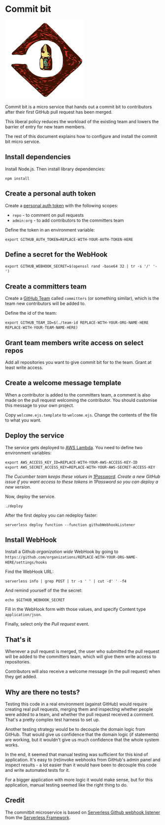 # Commit bit

![commitbit](commitbit.png)

Commit bit is a micro service that hands out a commit bit to contributors
after their first GitHub pull request has been merged.

This liberal policy reduces the workload of the existing team and lowers the barrier
of entry for new team members.

The rest of this document explains how to configure and install the commit bit
micro service.

## Install dependencies

Install Node.js. Then install library dependencies:

    npm install

## Create a personal auth token

Create a [personal auth token](https://github.com/settings/tokens) with the
following scopes:

* `repo` - to comment on pull requests
* `admin:org` - to add contributors to the committers team

Define the token in an environment variable:

    export GITHUB_AUTH_TOKEN=REPLACE-WITH-YOUR-AUTH-TOKEN-HERE

## Define a secret for the WebHook

    export GITHUB_WEBHOOK_SECRET=$(openssl rand -base64 32 | tr -s '/' '-')

## Create a committers team

Create a [GitHub Team](https://help.github.com/articles/organizing-members-into-teams/)
called `committers` (or something similar), which is the team new contributors will
be added to.

Define the id of the team:

    export GITHUB_TEAM_ID=$(./team-id REPLACE-WITH-YOUR-ORG-NAME-HERE REPLACE-WITH-YOUR-TEAM-NAME-HERE)

## Grant team members write access on select repos

Add all repositories you want to give commit bit for to the team. Grant at least write access.

## Create a welcome message template

When a contributor is added to the committers team, a comment is also made on the
pull request welcoming the contributor. You should customise this message to your
own project.

Copy `welcome.ejs.template` to `welcome.ejs`. Change the contents of the file to
what you want.

## Deploy the service

The service gets deployed to [AWS Lambda](https://aws.amazon.com/lambda).
You need to define two environment variables:

    export AWS_ACCESS_KEY_ID=REPLACE-WITH-YOUR-AWS-ACCESS-KEY-ID
    export AWS_SECRET_ACCESS_KEY=REPLACE-WITH-YOUR-AWS-SECRET-ACCESS-KEY

*The Cucumber team keeps these values in [1Password](https://1password.com/). Create a new GitHub issue if you want 
access to these tokens in 1Password so you can deploy a new version*.

Now, deploy the service.

    ./deploy

After the first deploy you can redeploy faster:

    serverless deploy function --function githubWebhookListener

## Install WebHook

Install a Github *organization wide* WebHook by going to `https://github.com/organizations/REPLACE-WITH-YOUR-ORG-NAME-HERE/settings/hooks`

Find the WebHook URL:

    serverless info | grep POST | tr -s ' ' | cut -d' ' -f4

And remind yourself of the the secret:

    echo $GITHUB_WEBHOOK_SECRET

Fill in the WebHook form with those values, and specify Content type `application/json`.

Finally, select only the *Pull request* event.

## That's it

Whenever a pull request is merged, the user who submitted the pull request will
be added to the committers team, which will give them write access to repositories.

Contributors will also receive a welcome message (in the pull request) when they get
added.

## Why are there no tests?

Testing this code in a real environment (against GitHub) would require creating
real pull requests, merging them and inspecting whether people were added to a team,
and whether the pull request received a comment. That's a pretty complex test harness
to set up.

Another testing strategy would be to decouple the domain logic from GitHub.
That would give us confidence that the domain logic (if statements) are working,
but it wouldn't give us much confidence that the whole system works.

In the end, it seemed that manual testing was sufficient for this kind of application.
It's easy to (re)invoke webhooks from GitHub's admin panel and inspect results -
a lot easier than it would have been to decouple this code and write automated tests
for it.

For a bigger application with more logic it would make sense, but for this application,
manual testing seemed like the right thing to do.

## Credit

The commitbit microservice is based on [Serverless Github webhook listener](https://github.com/serverless/examples/tree/master/aws-node-github-webhook-listener)
from the [Serverless Framework](https://serverless.com/).
